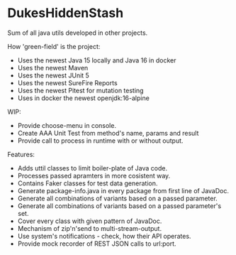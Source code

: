 # DukesHiddenStash
Sum of all java utils developed in other projects.

How 'green-field' is the project:
- Uses the newest Java 15 locally and Java 16 in docker
- Uses the newest Maven
- Uses the newest JUnit 5
- Uses the newest SureFire Reports
- Uses the newest Pitest for mutation testing
- Uses in docker the newest openjdk:16-alpine

WIP:
- Provide choose-menu in console.
- Create AAA Unit Test from method's name, params and result
- Provide call to process in runtime with or without output.

Features:
- Adds uttil classes to limit boiler-plate of Java code.
- Processes passed apramters in more cosistent way.
- Contains Faker classes for test data generation.
- Generate package-info.java in every package from first line of JavaDoc.
- Generate all combinations of variants based on a passed parameter.
- Generate all combinations of variants based on a passed parameter's set.
- Cover every class with given pattern of JavaDoc.
- Mechanism of zip'n'send to multi-stream-output.
- Use system's notifications - check, how their API operates.
- Provide mock recorder of REST JSON calls to url:port.
